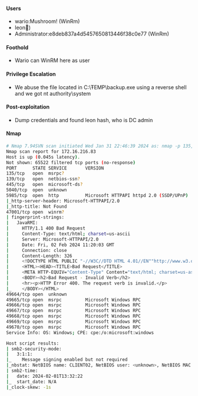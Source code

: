 #### Users

* wario:Mushroom! (WinRm)
* leon:rabbit:)
* Administrator:e8deb837a4d5457650813446f38c0e77 (WinRm)

#### Foothold

* Wario can WinRM here as user

#### Privilege Escalation

* We abuse the file located in C:\ŦEMP\backup.exe using a reverse shell and we got nt authority\system

#### Post-exploitation

* Dump credentials and found leon hash, who is DC admin

#### Nmap

```bash
# Nmap 7.94SVN scan initiated Wed Jan 31 22:46:39 2024 as: nmap -p 135,139,445,49665,49668,49669 -sCV -A -T4 -O -oN 172.16.216.83/nmap/port-scan.nmap 172.16.216.83
Nmap scan report for 172.16.216.83
Host is up (0.045s latency).
Not shown: 65522 filtered tcp ports (no-response)
PORT      STATE SERVICE       VERSION
135/tcp   open  msrpc?
139/tcp   open  netbios-ssn?
445/tcp   open  microsoft-ds?
5040/tcp  open  unknown
5985/tcp  open  http          Microsoft HTTPAPI httpd 2.0 (SSDP/UPnP)
|_http-server-header: Microsoft-HTTPAPI/2.0
|_http-title: Not Found
47001/tcp open  winrm?
| fingerprint-strings: 
|   JavaRMI: 
|     HTTP/1.1 400 Bad Request
|     Content-Type: text/html; charset=us-ascii
|     Server: Microsoft-HTTPAPI/2.0
|     Date: Fri, 02 Feb 2024 11:20:03 GMT
|     Connection: close
|     Content-Length: 326
|     <!DOCTYPE HTML PUBLIC "-//W3C//DTD HTML 4.01//EN""http://www.w3.org/TR/html4/strict.dtd">
|     <HTML><HEAD><TITLE>Bad Request</TITLE>
|     <META HTTP-EQUIV="Content-Type" Content="text/html; charset=us-ascii"></HEAD>
|     <BODY><h2>Bad Request - Invalid Verb</h2>
|     <hr><p>HTTP Error 400. The request verb is invalid.</p>
|_    </BODY></HTML>
49664/tcp open  unknown
49665/tcp open  msrpc         Microsoft Windows RPC
49666/tcp open  msrpc         Microsoft Windows RPC
49667/tcp open  msrpc         Microsoft Windows RPC
49668/tcp open  msrpc         Microsoft Windows RPC
49669/tcp open  msrpc         Microsoft Windows RPC
49670/tcp open  msrpc         Microsoft Windows RPC
Service Info: OS: Windows; CPE: cpe:/o:microsoft:windows

Host script results:
| smb2-security-mode: 
|   3:1:1: 
|_    Message signing enabled but not required
|_nbstat: NetBIOS name: CLIENT02, NetBIOS user: <unknown>, NetBIOS MAC: 00:50:56:9e:97:65 (VMware)
| smb2-time: 
|   date: 2024-02-01T13:32:22
|_  start_date: N/A
|_clock-skew: -1s
```
